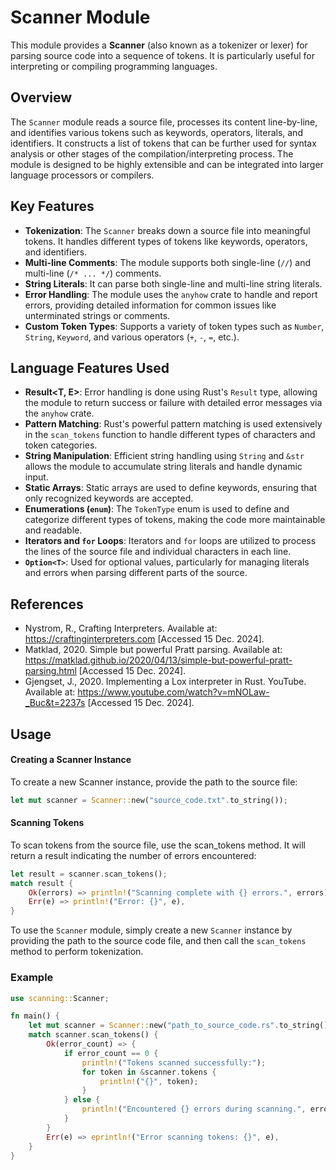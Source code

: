# Scanner Module

This module provides a **Scanner** (also known as a tokenizer or lexer) for parsing source code into a sequence of tokens. It is particularly useful for interpreting or compiling programming languages.

## Overview

The `Scanner` module reads a source file, processes its content line-by-line, and identifies various tokens such as keywords, operators, literals, and identifiers. It constructs a list of tokens that can be further used for syntax analysis or other stages of the compilation/interpreting process. The module is designed to be highly extensible and can be integrated into larger language processors or compilers.


## Key Features

- **Tokenization**: The `Scanner` breaks down a source file into meaningful tokens. It handles different types of tokens like keywords, operators, and identifiers.
- **Multi-line Comments**: The module supports both single-line (`//`) and multi-line (`/* ... */`) comments.
- **String Literals**: It can parse both single-line and multi-line string literals.
- **Error Handling**: The module uses the `anyhow` crate to handle and report errors, providing detailed information for common issues like unterminated strings or comments.
- **Custom Token Types**: Supports a variety of token types such as `Number`, `String`, `Keyword`, and various operators (`+`, `-`, `=`, etc.).

## Language Features Used

- **Result<T, E>**: Error handling is done using Rust's `Result` type, allowing the module to return success or failure with detailed error messages via the `anyhow` crate.
- **Pattern Matching**: Rust's powerful pattern matching is used extensively in the `scan_tokens` function to handle different types of characters and token categories.
- **String Manipulation**: Efficient string handling using `String` and `&str` allows the module to accumulate string literals and handle dynamic input.
- **Static Arrays**: Static arrays are used to define keywords, ensuring that only recognized keywords are accepted.
- **Enumerations (`enum`)**: The `TokenType` enum is used to define and categorize different types of tokens, making the code more maintainable and readable.
- **Iterators and `for` Loops**: Iterators and `for` loops are utilized to process the lines of the source file and individual characters in each line.
- **`Option<T>`**: Used for optional values, particularly for managing literals and errors when parsing different parts of the source.

## References
- Nystrom, R., Crafting Interpreters. Available at: https://craftinginterpreters.com [Accessed 15 Dec. 2024].
- Matklad, 2020. Simple but powerful Pratt parsing. Available at: https://matklad.github.io/2020/04/13/simple-but-powerful-pratt-parsing.html [Accessed 15 Dec. 2024].
- Gjengset, J., 2020. Implementing a Lox interpreter in Rust. YouTube. Available at: https://www.youtube.com/watch?v=mNOLaw-_Buc&t=2237s [Accessed 15 Dec. 2024].

## Usage

#### Creating a Scanner Instance
To create a new Scanner instance, provide the path to the source file:
```rust
let mut scanner = Scanner::new("source_code.txt".to_string());
```
#### Scanning Tokens
To scan tokens from the source file, use the scan_tokens method. It will return a result indicating the number of errors encountered:
```rust
let result = scanner.scan_tokens();
match result {
    Ok(errors) => println!("Scanning complete with {} errors.", errors),
    Err(e) => println!("Error: {}", e),
}

```
To use the `Scanner` module, simply create a new `Scanner` instance by providing the path to the source code file, and then call the `scan_tokens` method to perform tokenization.

### Example

```rust
use scanning::Scanner;

fn main() {
    let mut scanner = Scanner::new("path_to_source_code.rs".to_string());
    match scanner.scan_tokens() {
        Ok(error_count) => {
            if error_count == 0 {
                println!("Tokens scanned successfully:");
                for token in &scanner.tokens {
                    println!("{}", token);
                }
            } else {
                println!("Encountered {} errors during scanning.", error_count);
            }
        }
        Err(e) => eprintln!("Error scanning tokens: {}", e),
    }
}
